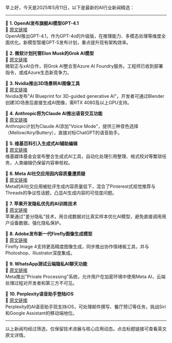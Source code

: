 早上好，今天是2025年5月11日，以下是最新的AI行业新闻精选：

---

📌 **1. OpenAI发布旗舰AI模型GPT-4.1**  
🔗 [原文链接](https://www.theverge.com/news/647896/openai-chatgpt-gpt-4-1-mini-nano-launch-availability)  
OpenAI推出GPT-4.1，作为GPT-4o的升级版，在推理能力、多模态处理等维度全面优化。新模型暂缓GPT-5发布计划，重点提升现有架构效率。  

📌 **2. 微软计划托管Elon Musk的Grok AI模型**  
🔗 [原文链接](https://www.theverge.com/notepad-microsoft-newsletter/659535/microsoft-elon-musk-grok-ai-azure-ai-foundry-notepad)  
微软正与xAI合作，将Grok AI整合至Azure AI Foundry服务。工程师已收到部署指令，或成Azure生态新竞争力。  

📌 **3. Nvidia推出3D场景转AI图像工具**  
🔗 [原文链接](https://www.theverge.com/news/658613/nvidia-ai-blueprint-blender-3d-image-references)  
Nvidia发布"AI Blueprint for 3D-guided generative AI"，开发者可通过Blender创建3D场景后直接生成AI图像，需RTX 4080及以上GPU支持。  

📌 **4. Anthropic将为Claude AI推出语音交互功能**  
🔗 [原文链接](https://www.theverge.com/news/649175/anthropic-claude-ai-voice-mode-report)  
Anthropic计划为Claude AI添加"Voice Mode"，提供三种音色选择（Mellow/Airy/Buttery），直接对标ChatGPT的语音助手。  

📌 **5. 维基百科引入生成式AI辅助编辑**  
🔗 [原文链接](https://www.theverge.com/ai-artificial-intelligence/659222/wikipedia-generative-ai)  
维基媒体基金会宣布整合生成式AI工具，自动化处理引用整理、格式校对等繁琐任务，人类编辑仍保留内容审核权。  

📌 **6. Meta AI社交应用因内容质量遭质疑**  
🔗 [原文链接](https://www.theverge.com/meta/660543/meta-ai-app-social-feed)  
Meta的AI社交应用被批评生成内容质量低下，混合了Pinterest式视觉推荐与Threads的争议性话题，凸显AI生成内容的可信度问题。  

📌 **7. 苹果开发隐私优先的AI训练技术**  
🔗 [原文链接](https://www.theverge.com/news/648496/apple-improve-ai-models-differential-privacy)  
苹果通过"差分隐私"技术，用合成数据对比真实样本优化AI模型，避免直接调用用户设备数据，强化隐私保护。  

📌 **8. Adobe发布新一代Firefly图像生成模型**  
🔗 [原文链接](https://www.theverge.com/news/655230/adobe-ai-firefly-image-model-4-availability)  
Firefly Image 4支持更高精度图像生成，同步推出协作情绪板工具，并与Photoshop、Illustrator深度集成。  

📌 **9. WhatsApp测试云端隐私AI聊天功能**  
🔗 [原文链接](https://www.theverge.com/news/658646/whatsapp-is-working-on-private-ai-chats-in-the-cloud)  
Meta推出"Private Processing"系统，允许用户在加密环境中使用Meta AI，云端处理过程对开发者和第三方不可见。  

📌 **10. Perplexity语音助手登陆iOS**  
🔗 [原文链接](https://www.theverge.com/news/654946/perplexity-ai-mobile-assistant-ios-iphone)  
Perplexity的AI语音助手现支持iOS，可处理邮件撰写、餐厅预订等任务，挑战Siri和Google Assistant的移动端地位。  

--- 

以上新闻均经过筛选，仅保留技术进展与核心应用动态。点击标题链接可查看英文原文详情。
